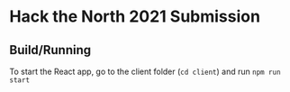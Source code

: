 # Hack the North 2021 Submission

## Build/Running
To start the React app, go to the client folder (`cd client`) and run `npm run start`
